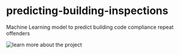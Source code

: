 # predicting-building-inspections
Machine Learning model to predict building code compliance repeat offenders

![learn more about the project](https://simonkassel.github.io/predicting-building-inspections/)
